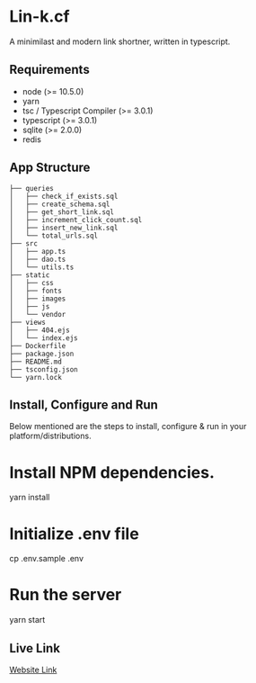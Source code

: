 # Lin-k.cf
A minimilast and modern link shortner, written in typescript.

## Requirements
- node (>= 10.5.0)
- yarn
- tsc / Typescript Compiler (>= 3.0.1)
- typescript (>= 3.0.1)
- sqlite (>= 2.0.0)
- redis

## App Structure

```
├── queries
│   ├── check_if_exists.sql
│   ├── create_schema.sql
│   ├── get_short_link.sql
│   ├── increment_click_count.sql
│   ├── insert_new_link.sql
│   └── total_urls.sql
├── src
│   ├── app.ts
│   ├── dao.ts
│   └── utils.ts
├── static
│   ├── css
│   ├── fonts
│   ├── images
│   ├── js
│   └── vendor
├── views
│   ├── 404.ejs
│   └── index.ejs
├── Dockerfile
├── package.json
├── README.md
├── tsconfig.json
└── yarn.lock
```

## Install, Configure and Run

Below mentioned are the steps to install, configure & run in your platform/distributions.


# Install NPM dependencies.
yarn install 

# Initialize .env file
cp .env.sample .env

# Run the server
yarn start
<br /> 
## Live Link
[Website Link](https://lin-k.cf/)
